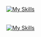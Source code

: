 
[![My Skills](https://skillicons.dev/icons?i=nextjs,react,typescript,javascript,firebase,tailwind,nodejs,express,mongodb,mysql,postgres,aws)](https://skillicons.dev)
######
[![My Skills](https://skillicons.dev/icons?i=c,cpp)](https://skillicons.dev)
